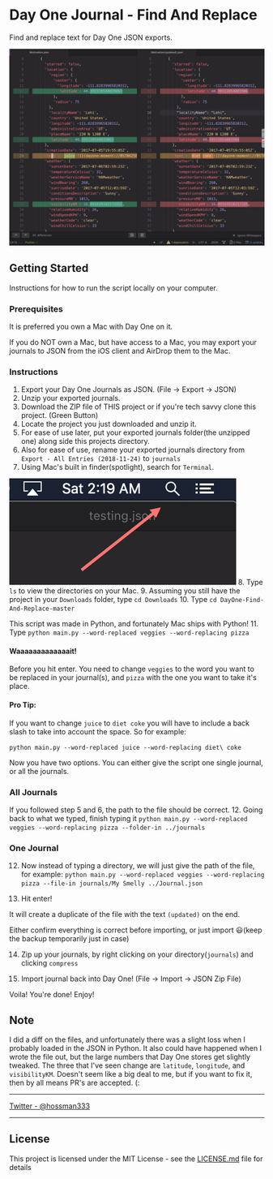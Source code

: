 # Day One Journal - Find And Replace

Find and replace text for Day One JSON exports.

![Demo pic for the script](demo2.png)

## Getting Started

Instructions for how to run the script locally on your computer.

### Prerequisites

It is preferred you own a Mac with Day One on it.

If you do NOT own a Mac, but have access to a Mac, you may export your journals to JSON from the iOS client and AirDrop them to the Mac.

### Instructions

1. Export your Day One Journals as JSON. (File -> Export -> JSON)
2. Unzip your exported journals.
3. Download the ZIP file of THIS project or if you're tech savvy clone this project. (Green Button)
4. Locate the project you just downloaded and unzip it.
5. For ease of use later, put your exported journals folder(the unzipped one) along side this projects directory.
6. Also for ease of use, rename your exported journals directory from `Export - All Entries (2018-11-24)` to `journals`
7. Using Mac's built in finder(spotlight), search for `Terminal`.

![Demo pic for spotlight](demo.png)
8. Type `ls` to view the directories on your Mac.
9. Assuming you still have the project in your `Downloads` folder, type `cd Downloads`
10. Type `cd DayOne-Find-And-Replace-master`

This script was made in Python, and fortunately Mac ships with Python!
11. Type `python main.py --word-replaced veggies --word-replacing pizza`

#### Waaaaaaaaaaaaait!

Before you hit enter. You need to change `veggies` to the word you want to be replaced in your journal(s), and `pizza` with the one you want to take it's place.

#### Pro Tip:
If you want to change `juice` to `diet coke` you will have to include a back slash to take into account the space. So for example:

```
python main.py --word-replaced juice --word-replacing diet\ coke
```

Now you have two options. You can either give the script one single journal, or all the journals.

### All Journals

If you followed step 5 and 6, the path to the file should be correct.
12. Going back to what we typed, finish typing it `python main.py --word-replaced veggies --word-replacing pizza --folder-in ../journals`

### One Journal

12. Now instead of typing a directory, we will just give the path of the file, for example: `python main.py --word-replaced veggies --word-replacing pizza --file-in journals/My Smelly ../Journal.json`

13. Hit enter!

It will create a duplicate of the file with the text `(updated)` on the end.

Either confirm everything is correct before importing, or just import 😃(keep the backup temporarily just in case)

14. Zip up your journals, by right clicking on your directory(`journals`) and clicking `compress`

15. Import journal back into Day One! (File -> Import -> JSON Zip File)

Voila! You're done! Enjoy!

## Note

I did a diff on the files, and unfortunately there was a slight loss when I probably loaded in the JSON in Python. It also could have happened when I wrote the file out, but the large numbers that Day One stores get slightly tweaked. The three that I've seen change are `latitude`, `longitude`, and `visibilityKM`. Doesn't seem like a big deal to me, but if you want to fix it, then by all means PR's are accepted. (:

---

[Twitter - @hossman333](https://twitter.com/hossman333)

---

## License

This project is licensed under the MIT License - see the [LICENSE.md](LICENSE.md) file for details

